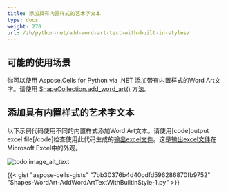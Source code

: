 ```yaml
---
title: 添加具有内置样式的艺术字文本
type: docs
weight: 270
url: /zh/python-net/add-word-art-text-with-built-in-styles/
---
```


## **可能的使用场景**
你可以使用 Aspose.Cells for Python via .NET 添加带有内置样式的Word Art文字。请使用 [ShapeCollection.add_word_art()](https://reference.aspose.com/cells/python-net/aspose.cells.drawing/shapecollection/add_word_art/#aspose.cells.drawing.PresetWordArtStyle-str-int-int-int-int-int-int) 方法。

## **添加具有内置样式的艺术字文本**
以下示例代码使用不同的内置样式添加Word Art文本。请使用[code]output excel file[/code]检查使用此代码生成的[输出excel文件](5115470.xlsx)。这是[输出excel文件](5115470.xlsx)在Microsoft Excel中的外观。

![todo:image_alt_text](add-word-art-text-with-built-in-styles_1.png)

{{< gist "aspose-cells-gists" "7bb30376b4d40cdfd596286870fb9752" "Shapes-WordArt-AddWordArtTextWithBuiltinStyle-1.py" >}}
